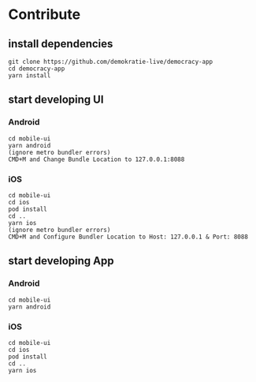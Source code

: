 # Contribute

## install dependencies

```
git clone https://github.com/demokratie-live/democracy-app
cd democracy-app
yarn install

```

## start developing UI

### Android

```
cd mobile-ui
yarn android
(ignore metro bundler errors)
CMD+M and Change Bundle Location to 127.0.0.1:8088
```

### iOS

```
cd mobile-ui
cd ios
pod install
cd ..
yarn ios
(ignore metro bundler errors)
CMD+M and Configure Bundler Location to Host: 127.0.0.1 & Port: 8088
```

## start developing App

### Android

```
cd mobile-ui
yarn android
```

### iOS

```
cd mobile-ui
cd ios
pod install
cd ..
yarn ios
```